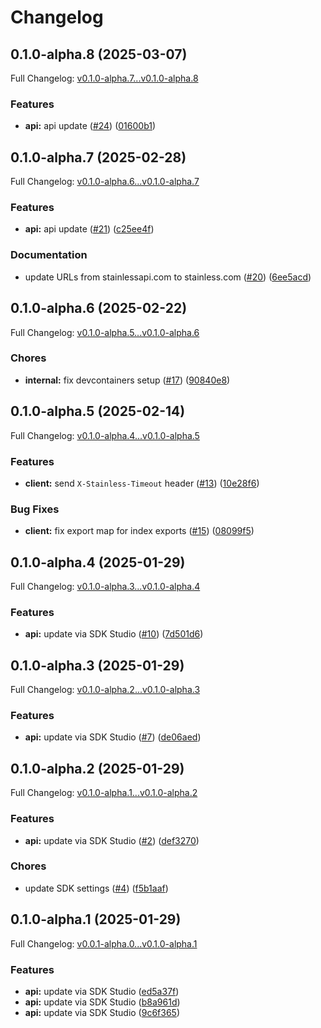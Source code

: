 # Changelog

## 0.1.0-alpha.8 (2025-03-07)

Full Changelog: [v0.1.0-alpha.7...v0.1.0-alpha.8](https://github.com/getivy/node-sdk/compare/v0.1.0-alpha.7...v0.1.0-alpha.8)

### Features

* **api:** api update ([#24](https://github.com/getivy/node-sdk/issues/24)) ([01600b1](https://github.com/getivy/node-sdk/commit/01600b1ccbac0968d4639bf7d6511fa9821d0893))

## 0.1.0-alpha.7 (2025-02-28)

Full Changelog: [v0.1.0-alpha.6...v0.1.0-alpha.7](https://github.com/getivy/node-sdk/compare/v0.1.0-alpha.6...v0.1.0-alpha.7)

### Features

* **api:** api update ([#21](https://github.com/getivy/node-sdk/issues/21)) ([c25ee4f](https://github.com/getivy/node-sdk/commit/c25ee4f9c9e0bdf251551a04f473bc941cebf943))


### Documentation

* update URLs from stainlessapi.com to stainless.com ([#20](https://github.com/getivy/node-sdk/issues/20)) ([6ee5acd](https://github.com/getivy/node-sdk/commit/6ee5acdd016a35a2cab1024eacde67440bde79d8))

## 0.1.0-alpha.6 (2025-02-22)

Full Changelog: [v0.1.0-alpha.5...v0.1.0-alpha.6](https://github.com/getivy/node-sdk/compare/v0.1.0-alpha.5...v0.1.0-alpha.6)

### Chores

* **internal:** fix devcontainers setup ([#17](https://github.com/getivy/node-sdk/issues/17)) ([90840e8](https://github.com/getivy/node-sdk/commit/90840e8eebdae48b5e243a5a86dc332107afbd72))

## 0.1.0-alpha.5 (2025-02-14)

Full Changelog: [v0.1.0-alpha.4...v0.1.0-alpha.5](https://github.com/getivy/node-sdk/compare/v0.1.0-alpha.4...v0.1.0-alpha.5)

### Features

* **client:** send `X-Stainless-Timeout` header ([#13](https://github.com/getivy/node-sdk/issues/13)) ([10e28f6](https://github.com/getivy/node-sdk/commit/10e28f6b1367a97d270886934ff39373a729deda))


### Bug Fixes

* **client:** fix export map for index exports ([#15](https://github.com/getivy/node-sdk/issues/15)) ([08099f5](https://github.com/getivy/node-sdk/commit/08099f5c46df5d9c3123365f13ef0aca7e933c45))

## 0.1.0-alpha.4 (2025-01-29)

Full Changelog: [v0.1.0-alpha.3...v0.1.0-alpha.4](https://github.com/getivy/node-sdk/compare/v0.1.0-alpha.3...v0.1.0-alpha.4)

### Features

* **api:** update via SDK Studio ([#10](https://github.com/getivy/node-sdk/issues/10)) ([7d501d6](https://github.com/getivy/node-sdk/commit/7d501d651b25856b2ff13d3553d2c2fb5fdb487a))

## 0.1.0-alpha.3 (2025-01-29)

Full Changelog: [v0.1.0-alpha.2...v0.1.0-alpha.3](https://github.com/getivy/node-sdk/compare/v0.1.0-alpha.2...v0.1.0-alpha.3)

### Features

* **api:** update via SDK Studio ([#7](https://github.com/getivy/node-sdk/issues/7)) ([de06aed](https://github.com/getivy/node-sdk/commit/de06aedf8b9d166836867ba72bd229557b29cf46))

## 0.1.0-alpha.2 (2025-01-29)

Full Changelog: [v0.1.0-alpha.1...v0.1.0-alpha.2](https://github.com/getivy/node-sdk/compare/v0.1.0-alpha.1...v0.1.0-alpha.2)

### Features

* **api:** update via SDK Studio ([#2](https://github.com/getivy/node-sdk/issues/2)) ([def3270](https://github.com/getivy/node-sdk/commit/def3270e9556a85a40abb5687309fe249bf5525a))


### Chores

* update SDK settings ([#4](https://github.com/getivy/node-sdk/issues/4)) ([f5b1aaf](https://github.com/getivy/node-sdk/commit/f5b1aaf9ab20470c4ddefabee0626f49cd79d90e))

## 0.1.0-alpha.1 (2025-01-29)

Full Changelog: [v0.0.1-alpha.0...v0.1.0-alpha.1](https://github.com/getivy/node-sdk/compare/v0.0.1-alpha.0...v0.1.0-alpha.1)

### Features

* **api:** update via SDK Studio ([ed5a37f](https://github.com/getivy/node-sdk/commit/ed5a37f56573ec6a3fcaae1a1bf0edec0da3b74f))
* **api:** update via SDK Studio ([b8a961d](https://github.com/getivy/node-sdk/commit/b8a961dcfec045b258f340b9ee743105833071da))
* **api:** update via SDK Studio ([9c6f365](https://github.com/getivy/node-sdk/commit/9c6f36551629b2476f4fd50516e73d7c4707f7d1))
